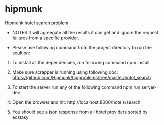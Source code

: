 # hipmunk
Hipmunk hotel search problem

* NOTES
It will agreegate all the results it can get and ignore the request failures from a specific provider. 

* Please use following command from the project directory to run the soultion:
1. To install all the dependencies, run following command
    npm install

2. Make sure scrapper is running using following doc: https://github.com/Hipmunk/hipproblems/tree/master/hotel_search

3. To start the server run any of the following command
    npm run server-dev

4. Open the browser and hit: http://localhost:8000/hotels/search 

5. You should see a json response from all hotel providers sorted by ecstasy

